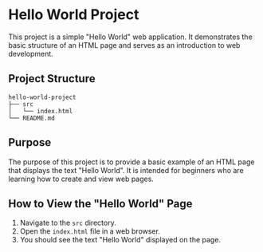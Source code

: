 # Hello World Project

This project is a simple "Hello World" web application. It demonstrates the basic structure of an HTML page and serves as an introduction to web development.

## Project Structure

```
hello-world-project
├── src
│   └── index.html
└── README.md
```

## Purpose

The purpose of this project is to provide a basic example of an HTML page that displays the text "Hello World". It is intended for beginners who are learning how to create and view web pages.

## How to View the "Hello World" Page

1. Navigate to the `src` directory.
2. Open the `index.html` file in a web browser.
3. You should see the text "Hello World" displayed on the page.